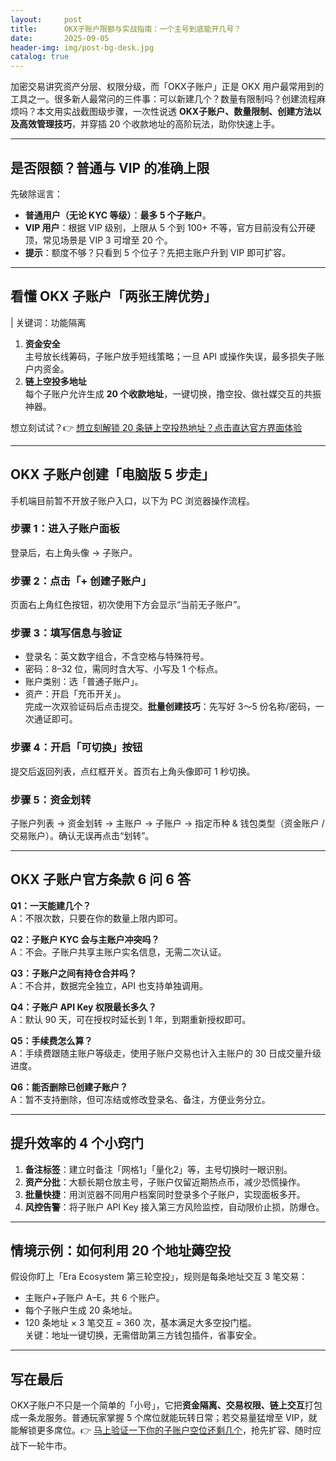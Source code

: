 ```yaml
---
layout:     post
title:      OKX子账户限额与实战指南：一个主号到底能开几号？
date:       2025-09-05
header-img: img/post-bg-desk.jpg
catalog: true
---
```


加密交易讲究资产分层、权限分级，而「OKX子账户」正是 OKX 用户最常用到的工具之一。很多新人最常问的三件事：可以新建几个？数量有限制吗？创建流程麻烦吗？本文用实战截图级步骤，一次性说透 **OKX子账户、数量限制、创建方法以及高效管理技巧**，并穿插 20 个收款地址的高阶玩法，助你快速上手。

---

## 是否限额？普通与 VIP 的准确上限

先破除谣言：  
- **普通用户（无论 KYC 等级）**：**最多 5 个子账户**。  
- **VIP 用户**：根据 VIP 级别，上限从 5 个到 100+ 不等，官方目前没有公开硬顶，常见场景是 VIP 3 可增至 20 个。  
- **提示**：额度不够？只看到 5 个位子？先把主账户升到 VIP 即可扩容。  

---

## 看懂 OKX 子账户「两张王牌优势」

| 关键词：功能隔离  
1. **资金安全**  
   主号放长线筹码，子账户放手短线策略；一旦 API 或操作失误，最多损失子账户内资金。  
2. **链上空投多地址**  
   每个子账户允许生成 **20 个收款地址**，一键切换，撸空投、做社媒交互的共振神器。  

想立刻试试？👉 [想立刻解锁 20 条链上空投热地址？点击直达官方界面体验](https://okxdog.com/)

---

## OKX 子账户创建「电脑版 5 步走」

手机端目前暂不开放子账户入口，以下为 PC 浏览器操作流程。

### 步骤 1：进入子账户面板  
登录后，右上角头像 → 子账户。

### 步骤 2：点击「+ 创建子账户」  
页面右上角红色按钮，初次使用下方会显示“当前无子账户”。

### 步骤 3：填写信息与验证  
- 登录名：英文数字组合，不含空格与特殊符号。  
- 密码：8–32 位，需同时含大写、小写及 1 个标点。  
- 账户类别：选「普通子账户」。  
- 资产：开启「充币开关」。  
完成一次双验证码后点击提交。**批量创建技巧**：先写好 3～5 份名称/密码，一次通证即可。

### 步骤 4：开启「可切换」按钮  
提交后返回列表，点红框开关。首页右上角头像即可 1 秒切换。  

### 步骤 5：资金划转  
子账户列表 → 资金划转 → 主账户 -> 子账户 -> 指定币种 & 钱包类型（资金账户 / 交易账户）。确认无误再点击“划转”。  

---

## OKX 子账户官方条款 6 问 6 答

**Q1：一天能建几个？**  
A：不限次数，只要在你的数量上限内即可。  

**Q2：子账户 KYC 会与主账户冲突吗？**  
A：不会。子账户共享主账户实名信息，无需二次认证。  

**Q3：子账户之间有持仓合并吗？**  
A：不合并，数据完全独立，API 也支持单独调用。  

**Q4：子账户 API Key 权限最长多久？**  
A：默认 90 天，可在授权时延长到 1 年，到期重新授权即可。  

**Q5：手续费怎么算？**  
A：手续费跟随主账户等级走，使用子账户交易也计入主账户的 30 日成交量升级进度。  

**Q6：能否删除已创建子账户？**  
A：暂不支持删除，但可冻结或修改登录名、备注，方便业务分立。  

---

## 提升效率的 4 个小窍门

1. **备注标签**：建立时备注「网格1」「量化2」等，主号切换时一眼识别。  
2. **资产分批**：大额长期仓放主号，子账户仅留近期热点币，减少恐慌操作。  
3. **批量快捷**：用浏览器不同用户档案同时登录多个子账户，实现面板多开。  
4. **风控告警**：将子账户 API Key 接入第三方风险监控，自动限价止损，防爆仓。  

---

## 情境示例：如何利用 20 个地址薅空投

假设你盯上「Era Ecosystem 第三轮空投」，规则是每条地址交互 3 笔交易：  
- 主账户+子账户 A–E，共 6 个账户。  
- 每个子账户生成 20 条地址。  
- 120 条地址 × 3 笔交互 = 360 次，基本满足大多空投门槛。  
关键：地址一键切换，无需借助第三方钱包插件，省事安全。  

---

## 写在最后

OKX子账户不只是一个简单的「小号」，它把**资金隔离、交易权限、链上交互**打包成一条龙服务。普通玩家掌握 5 个席位就能玩转日常；若交易量猛增至 VIP，就能解锁更多席位。👉 [马上验证一下你的子账户空位还剩几个](https://okxdog.com/)，抢先扩容、随时应战下一轮牛市。